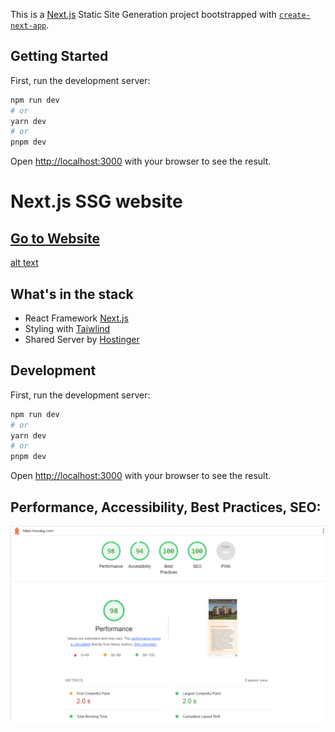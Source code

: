 This is a [Next.js](https://nextjs.org/) Static Site Generation project bootstrapped with [`create-next-app`](https://github.com/vercel/next.js/tree/canary/packages/create-next-app).

## Getting Started

First, run the development server:

```bash
npm run dev
# or
yarn dev
# or
pnpm dev
```

Open [http://localhost:3000](http://localhost:3000) with your browser to see the result.



# Next.js SSG website

## [Go to Website](https://ixorabg.com/)

[alt text](https://github.com/VasilGVasilev/nextJS/blob/main/project/welcomePic.png?raw=true)

## What's in the stack

- React Framework [Next.js](https://nextjs.org/)
- Styling with [Taiwlind](https://tailwindcss.com/)
- Shared Server by [Hostinger](https://www.hostinger.com/)

## Development

First, run the development server:

```bash
npm run dev
# or
yarn dev
# or
pnpm dev
```

Open [http://localhost:3000](http://localhost:3000) with your browser to see the result.


## Performance, Accessibility, Best Practices, SEO:

![alt text](https://github.com/VasilGVasilev/nextJS/blob/main/project/lighthouse.png?raw=true)
